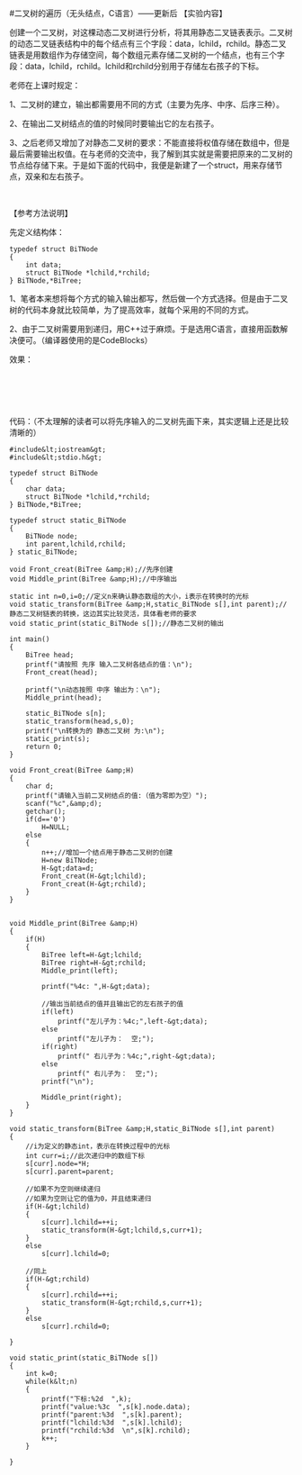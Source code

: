 #二叉树的遍历（无头结点，C语言）——更新后
【实验内容】

创建一个二叉树，对这棵动态二叉树进行分析，将其用静态二叉链表表示。二叉树的动态二叉链表结构中的每个结点有三个字段：data，lchild，rchild。静态二叉链表是用数组作为存储空间，每个数组元素存储二叉树的一个结点，也有三个字段：data，lchild，rchild。lchild和rchild分别用于存储左右孩子的下标。

 

老师在上课时规定：

1、二叉树的建立，输出都需要用不同的方式（主要为先序、中序、后序三种）。

2、在输出二叉树结点的值的时候同时要输出它的左右孩子。

3、之后老师又增加了对静态二叉树的要求：不能直接将权值存储在数组中，但是最后需要输出权值。在与老师的交流中，我了解到其实就是需要把原来的二叉树的节点给存储下来。于是如下面的代码中，我便是新建了一个struct，用来存储节点，双亲和左右孩子。

 

 

【参考方法说明】

先定义结构体：



```
typedef struct BiTNode
{
    int data;
    struct BiTNode *lchild,*rchild;
} BiTNode,*BiTree;

```



 

 

1、笔者本来想将每个方式的输入输出都写，然后做一个方式选择。但是由于二叉树的代码本身就比较简单，为了提高效率，就每个采用的不同的方式。

2、由于二叉树需要用到递归，用C++过于麻烦。于是选用C语言，直接用函数解决便可。（编译器使用的是CodeBlocks）

 

效果：

<img src="https://img-blog.csdn.net/20151202094559042?watermark/2/text/aHR0cDovL2Jsb2cuY3Nkbi5uZXQv/font/5a6L5L2T/fontsize/400/fill/I0JBQkFCMA==/dissolve/70/gravity/Center" alt=""> 

 

  

代码：（不太理解的读者可以将先序输入的二叉树先画下来，其实逻辑上还是比较清晰的）

```
#include&lt;iostream&gt;
#include&lt;stdio.h&gt;

typedef struct BiTNode
{
    char data;
    struct BiTNode *lchild,*rchild;
} BiTNode,*BiTree;

typedef struct static_BiTNode
{
    BiTNode node;
    int parent,lchild,rchild;
} static_BiTNode;

void Front_creat(BiTree &amp;H);//先序创建
void Middle_print(BiTree &amp;H);//中序输出

static int n=0,i=0;//定义n来确认静态数组的大小，i表示在转换时的光标
void static_transform(BiTree &amp;H,static_BiTNode s[],int parent);//静态二叉树链表的转换，这边其实比较灵活，具体看老师的要求
void static_print(static_BiTNode s[]);//静态二叉树的输出

int main()
{
    BiTree head;
    printf("请按照 先序 输入二叉树各结点的值：\n");
    Front_creat(head);

    printf("\n动态按照 中序 输出为：\n");
    Middle_print(head);

    static_BiTNode s[n];
    static_transform(head,s,0);
    printf("\n转换为的 静态二叉树 为:\n");
    static_print(s);
    return 0;
}

void Front_creat(BiTree &amp;H)
{
    char d;
    printf("请输入当前二叉树结点的值:（值为零即为空）");
    scanf("%c",&amp;d);
    getchar();
    if(d=='0')
        H=NULL;
    else
    {
        n++;//增加一个结点用于静态二叉树的创建
        H=new BiTNode;
        H-&gt;data=d;
        Front_creat(H-&gt;lchild);
        Front_creat(H-&gt;rchild);
    }
}


void Middle_print(BiTree &amp;H)
{
    if(H)
    {
        BiTree left=H-&gt;lchild;
        BiTree right=H-&gt;rchild;
        Middle_print(left);

        printf("%4c: ",H-&gt;data);

        //输出当前结点的值并且输出它的左右孩子的值
        if(left)
            printf("左儿子为：%4c;",left-&gt;data);
        else
            printf("左儿子为：  空;");
        if(right)
            printf(" 右儿子为：%4c;",right-&gt;data);
        else
            printf(" 右儿子为：  空;");
        printf("\n");

        Middle_print(right);
    }
}

void static_transform(BiTree &amp;H,static_BiTNode s[],int parent)
{
    //i为定义的静态int，表示在转换过程中的光标
    int curr=i;//此次递归中的数组下标
    s[curr].node=*H;
    s[curr].parent=parent;

    //如果不为空则继续递归
    //如果为空则让它的值为0，并且结束递归
    if(H-&gt;lchild)
    {
        s[curr].lchild=++i;
        static_transform(H-&gt;lchild,s,curr+1);
    }
    else
        s[curr].lchild=0;

    //同上
    if(H-&gt;rchild)
    {
        s[curr].rchild=++i;
        static_transform(H-&gt;rchild,s,curr+1);
    }
    else
        s[curr].rchild=0;

}

void static_print(static_BiTNode s[])
{
    int k=0;
    while(k&lt;n)
    {
        printf("下标:%2d  ",k);
        printf("value:%3c  ",s[k].node.data);
        printf("parent:%3d  ",s[k].parent);
        printf("lchild:%3d  ",s[k].lchild);
        printf("rchild:%3d  \n",s[k].rchild);
        k++;
    }

}

```

  